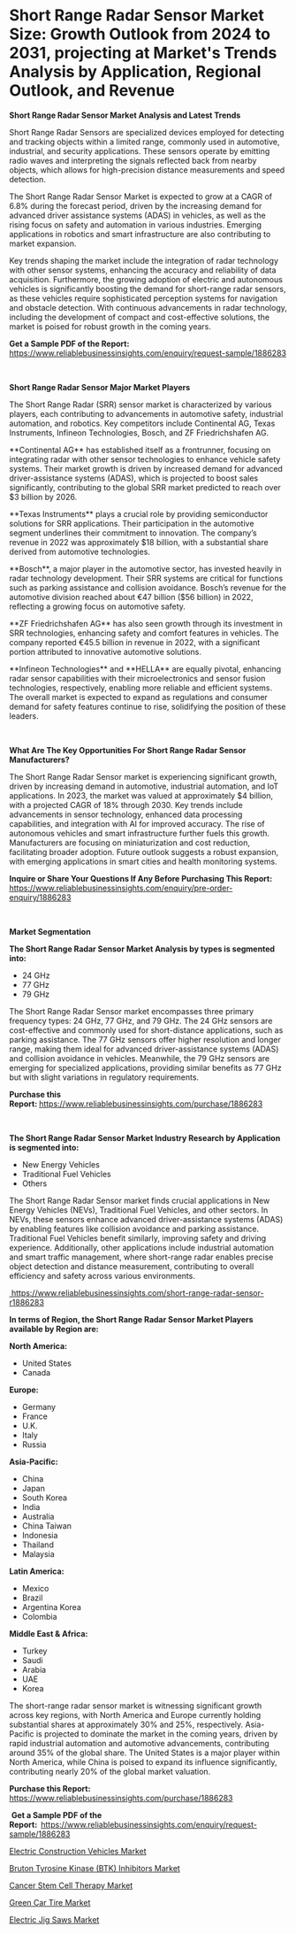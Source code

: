 <p><h1>Short Range Radar Sensor Market Size: Growth Outlook from 2024 to 2031, projecting at Market's Trends Analysis by Application, Regional Outlook, and Revenue</h1></p><p><strong>Short Range Radar Sensor Market Analysis and Latest Trends</strong></p>
<p><p>Short Range Radar Sensors are specialized devices employed for detecting and tracking objects within a limited range, commonly used in automotive, industrial, and security applications. These sensors operate by emitting radio waves and interpreting the signals reflected back from nearby objects, which allows for high-precision distance measurements and speed detection.</p><p>The Short Range Radar Sensor Market is expected to grow at a CAGR of 6.8% during the forecast period, driven by the increasing demand for advanced driver assistance systems (ADAS) in vehicles, as well as the rising focus on safety and automation in various industries. Emerging applications in robotics and smart infrastructure are also contributing to market expansion. </p><p>Key trends shaping the market include the integration of radar technology with other sensor systems, enhancing the accuracy and reliability of data acquisition. Furthermore, the growing adoption of electric and autonomous vehicles is significantly boosting the demand for short-range radar sensors, as these vehicles require sophisticated perception systems for navigation and obstacle detection. With continuous advancements in radar technology, including the development of compact and cost-effective solutions, the market is poised for robust growth in the coming years.</p></p>
<p><strong>Get a Sample PDF of the Report:&nbsp;</strong> <a href="https://www.reliablebusinessinsights.com/enquiry/request-sample/1886283?utm_campaign=48&utm_medium=2&utm_source=Github&utm_content=ia&utm_term=03112024&utm_id=short-range-radar-sensor">https://www.reliablebusinessinsights.com/enquiry/request-sample/1886283</a></p>
<p>&nbsp;</p>
<p><strong>Short Range Radar Sensor Major Market Players</strong></p>
<p><p>The Short Range Radar (SRR) sensor market is characterized by various players, each contributing to advancements in automotive safety, industrial automation, and robotics. Key competitors include Continental AG, Texas Instruments, Infineon Technologies, Bosch, and ZF Friedrichshafen AG.</p><p>**Continental AG** has established itself as a frontrunner, focusing on integrating radar with other sensor technologies to enhance vehicle safety systems. Their market growth is driven by increased demand for advanced driver-assistance systems (ADAS), which is projected to boost sales significantly, contributing to the global SRR market predicted to reach over $3 billion by 2026.</p><p>**Texas Instruments** plays a crucial role by providing semiconductor solutions for SRR applications. Their participation in the automotive segment underlines their commitment to innovation. The company’s revenue in 2022 was approximately $18 billion, with a substantial share derived from automotive technologies.</p><p>**Bosch**, a major player in the automotive sector, has invested heavily in radar technology development. Their SRR systems are critical for functions such as parking assistance and collision avoidance. Bosch’s revenue for the automotive division reached about €47 billion ($56 billion) in 2022, reflecting a growing focus on automotive safety.</p><p>**ZF Friedrichshafen AG** has also seen growth through its investment in SRR technologies, enhancing safety and comfort features in vehicles. The company reported €45.5 billion in revenue in 2022, with a significant portion attributed to innovative automotive solutions.</p><p>**Infineon Technologies** and **HELLA** are equally pivotal, enhancing radar sensor capabilities with their microelectronics and sensor fusion technologies, respectively, enabling more reliable and efficient systems. The overall market is expected to expand as regulations and consumer demand for safety features continue to rise, solidifying the position of these leaders.</p></p>
<p>&nbsp;</p>
<p><strong>What Are The Key Opportunities For Short Range Radar Sensor Manufacturers?</strong></p>
<p><p>The Short Range Radar Sensor market is experiencing significant growth, driven by increasing demand in automotive, industrial automation, and IoT applications. In 2023, the market was valued at approximately $4 billion, with a projected CAGR of 18% through 2030. Key trends include advancements in sensor technology, enhanced data processing capabilities, and integration with AI for improved accuracy. The rise of autonomous vehicles and smart infrastructure further fuels this growth. Manufacturers are focusing on miniaturization and cost reduction, facilitating broader adoption. Future outlook suggests a robust expansion, with emerging applications in smart cities and health monitoring systems.</p></p>
<p><strong>Inquire or Share Your Questions If Any Before Purchasing This Report:</strong> <a href="https://www.reliablebusinessinsights.com/enquiry/pre-order-enquiry/1886283?utm_campaign=48&utm_medium=2&utm_source=Github&utm_content=ia&utm_term=03112024&utm_id=short-range-radar-sensor">https://www.reliablebusinessinsights.com/enquiry/pre-order-enquiry/1886283</a></p>
<p>&nbsp;</p>
<p><strong>Market Segmentation</strong></p>
<p><strong>The Short Range Radar Sensor Market Analysis by types is segmented into:</strong></p>
<p><ul><li>24 GHz</li><li>77 GHz</li><li>79 GHz</li></ul></p>
<p><p>The Short Range Radar Sensor market encompasses three primary frequency types: 24 GHz, 77 GHz, and 79 GHz. The 24 GHz sensors are cost-effective and commonly used for short-distance applications, such as parking assistance. The 77 GHz sensors offer higher resolution and longer range, making them ideal for advanced driver-assistance systems (ADAS) and collision avoidance in vehicles. Meanwhile, the 79 GHz sensors are emerging for specialized applications, providing similar benefits as 77 GHz but with slight variations in regulatory requirements.</p></p>
<p><strong>Purchase this Report:&nbsp;</strong><a href="https://www.reliablebusinessinsights.com/purchase/1886283?utm_campaign=48&utm_medium=2&utm_source=Github&utm_content=ia&utm_term=03112024&utm_id=short-range-radar-sensor">https://www.reliablebusinessinsights.com/purchase/1886283</a></p>
<p>&nbsp;</p>
<p><strong>The Short Range Radar Sensor Market Industry Research by Application is segmented into:</strong></p>
<p><ul><li>New Energy Vehicles</li><li>Traditional Fuel Vehicles</li><li>Others</li></ul></p>
<p><p>The Short Range Radar Sensor market finds crucial applications in New Energy Vehicles (NEVs), Traditional Fuel Vehicles, and other sectors. In NEVs, these sensors enhance advanced driver-assistance systems (ADAS) by enabling features like collision avoidance and parking assistance. Traditional Fuel Vehicles benefit similarly, improving safety and driving experience. Additionally, other applications include industrial automation and smart traffic management, where short-range radar enables precise object detection and distance measurement, contributing to overall efficiency and safety across various environments.</p></p>
<p><a href="https://www.reliablebusinessinsights.com/short-range-radar-sensor-r1886283?utm_campaign=48&utm_medium=2&utm_source=Github&utm_content=ia&utm_term=03112024&utm_id=short-range-radar-sensor">&nbsp;https://www.reliablebusinessinsights.com/short-range-radar-sensor-r1886283</a></p>
<p><strong>In terms of Region, the Short Range Radar Sensor Market Players available by Region are:</strong></p>
<p>
    <p> <strong> North America: </strong>
        <ul>
            <li>United States</li>
            <li>Canada</li>
        </ul>
        </p> 
    <p> <strong> Europe: </strong>
        <ul>
            <li>Germany</li>
            <li>France</li>
            <li>U.K.</li>
            <li>Italy</li>
            <li>Russia</li>
        </ul>
        </p> 
    <p> <strong> Asia-Pacific: </strong>
        <ul>
            <li>China</li>
            <li>Japan</li>
            <li>South Korea</li>
            <li>India</li>
            <li>Australia</li>
            <li>China Taiwan</li>
            <li>Indonesia</li>
            <li>Thailand</li>
            <li>Malaysia</li>
        </ul>
        </p> 
    <p> <strong> Latin America: </strong>
        <ul>
            <li>Mexico</li>
            <li>Brazil</li>
            <li>Argentina Korea</li>
            <li>Colombia</li>
        </ul>
        </p> 
    <p> <strong> Middle East & Africa: </strong>
        <ul>
            <li>Turkey</li>
            <li>Saudi</li>
            <li>Arabia</li>
            <li>UAE</li>
            <li>Korea</li>
        </ul>
    </p>
    </p>
<p><p>The short-range radar sensor market is witnessing significant growth across key regions, with North America and Europe currently holding substantial shares at approximately 30% and 25%, respectively. Asia-Pacific is projected to dominate the market in the coming years, driven by rapid industrial automation and automotive advancements, contributing around 35% of the global share. The United States is a major player within North America, while China is poised to expand its influence significantly, contributing nearly 20% of the global market valuation.</p></p>
<p><strong>Purchase this Report: </strong><a href="https://www.reliablebusinessinsights.com/purchase/1886283?utm_campaign=48&utm_medium=2&utm_source=Github&utm_content=ia&utm_term=03112024&utm_id=short-range-radar-sensor">https://www.reliablebusinessinsights.com/purchase/1886283</a></p>
<p>&nbsp;<strong>Get a Sample PDF of the Report:&nbsp;&nbsp;</strong><a href="https://www.reliablebusinessinsights.com/enquiry/request-sample/1886283?utm_campaign=48&utm_medium=2&utm_source=Github&utm_content=ia&utm_term=03112024&utm_id=short-range-radar-sensor">https://www.reliablebusinessinsights.com/enquiry/request-sample/1886283</a></p>
<p><strong></strong></p>
<p><p><a href="https://github.com/azucena6lzcou/Market-Research-Report-List-1/blob/main/electric-construction-vehicles-market.md?utm_campaign=48&utm_medium=2&utm_source=Github&utm_content=ia&utm_term=03112024&utm_id=short-range-radar-sensor">Electric Construction Vehicles Market</a></p><p><a href="https://issuu.com/reportprime-2/docs/bruton-tyrosine-kinase-btk-inhibito_9ef9d1fd8e59ec?utm_campaign=48&utm_medium=2&utm_source=Github&utm_content=ia&utm_term=03112024&utm_id=short-range-radar-sensor">Bruton Tyrosine Kinase (BTK) Inhibitors Market</a></p><p><a href="https://issuu.com/reportprime-2/docs/cancer-stem-cell-therapy-market-siz_86a514c717b75c?utm_campaign=48&utm_medium=2&utm_source=Github&utm_content=ia&utm_term=03112024&utm_id=short-range-radar-sensor">Cancer Stem Cell Therapy Market</a></p><p><a href="https://github.com/DorinaOsmani364/Market-Research-Report-List-1/blob/main/green-car-tire-market.md?utm_campaign=48&utm_medium=2&utm_source=Github&utm_content=ia&utm_term=03112024&utm_id=short-range-radar-sensor">Green Car Tire Market</a></p><p><a href="https://www.linkedin.com/pulse/electric-jig-saws-market-velocity-43-cagr-trajectory-2024-2031-yyl4f?utm_campaign=48&utm_medium=2&utm_source=Github&utm_content=ia&utm_term=03112024&utm_id=short-range-radar-sensor">Electric Jig Saws Market</a></p></p>